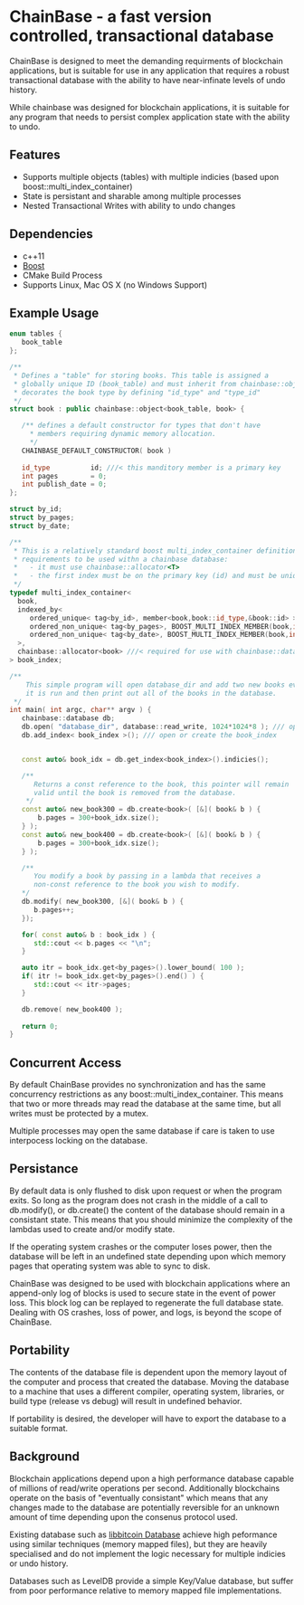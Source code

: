 # ChainBase - a fast version controlled, transactional database 

  ChainBase is designed to meet the demanding requirments of blockchain applications, but is suitable for use
  in any application that requires a robust transactional database with the ability to have near-infinate levels of undo
  history.

  While chainbase was designed for blockchain applications, it is suitable for any program that needs to
  persist complex application state with the ability to undo.

## Features 

  - Supports multiple objects (tables) with multiple indicies (based upon boost::multi_index_container)
  - State is persistant and sharable among multiple processes 
  - Nested Transactional Writes with ability to undo changes

## Dependencies 
  
  - c++11 
  - [Boost](http://www.boost.org/) 
  - CMake Build Process
  - Supports Linux, Mac OS X  (no Windows Support)

## Example Usage 

``` c++
enum tables {
   book_table
};

/**
 * Defines a "table" for storing books. This table is assigned a 
 * globally unique ID (book_table) and must inherit from chainbase::object<> which
 * decorates the book type by defining "id_type" and "type_id" 
 */
struct book : public chainbase::object<book_table, book> {

   /** defines a default constructor for types that don't have
     * members requiring dynamic memory allocation.
     */
   CHAINBASE_DEFAULT_CONSTRUCTOR( book )
   
   id_type          id; ///< this manditory member is a primary key
   int pages        = 0;
   int publish_date = 0;
};

struct by_id;
struct by_pages;
struct by_date;

/**
 * This is a relatively standard boost multi_index_container definition that has three 
 * requirements to be used withn a chainbase database:
 *   - it must use chainbase::allocator<T> 
 *   - the first index must be on the primary key (id) and must be unique (hashed or ordered)
 */
typedef multi_index_container<
  book,
  indexed_by<
     ordered_unique< tag<by_id>, member<book,book::id_type,&book::id> >, ///< required 
     ordered_non_unique< tag<by_pages>, BOOST_MULTI_INDEX_MEMBER(book,int,pages) >,
     ordered_non_unique< tag<by_date>, BOOST_MULTI_INDEX_MEMBER(book,int,publish_date) >
  >,
  chainbase::allocator<book> ///< required for use with chainbase::database
> book_index;

/**
    This simple program will open database_dir and add two new books every time
    it is run and then print out all of the books in the database.
 */
int main( int argc, char** argv ) {
   chainbase::database db;
   db.open( "database_dir", database::read_write, 1024*1024*8 ); /// open or create a database with 8MB capacity
   db.add_index< book_index >(); /// open or create the book_index 


   const auto& book_idx = db.get_index<book_index>().indicies();

   /**
      Returns a const reference to the book, this pointer will remain
      valid until the book is removed from the database.
    */
   const auto& new_book300 = db.create<book>( [&]( book& b ) {
       b.pages = 300+book_idx.size();
   } );
   const auto& new_book400 = db.create<book>( [&]( book& b ) {
       b.pages = 300+book_idx.size();
   } );

   /**
      You modify a book by passing in a lambda that receives a
      non-const reference to the book you wish to modify. 
   */
   db.modify( new_book300, [&]( book& b ) {
      b.pages++;
   });

   for( const auto& b : book_idx ) {
      std::cout << b.pages << "\n";
   }

   auto itr = book_idx.get<by_pages>().lower_bound( 100 );
   if( itr != book_idx.get<by_pages>().end() ) {
      std::cout << itr->pages;
   }

   db.remove( new_book400 );
   
   return 0;
}

```

## Concurrent Access 

By default ChainBase provides no synchronization and has the same concurrency restrictions as any 
boost::multi_index_container.  This means that two or more threads may read the database at the
same time, but all writes must be protected by a mutex.  

Multiple processes may open the same database if care is taken to use interpocess locking on the
database.  

## Persistance 

By default data is only flushed to disk upon request or when the program exits. So long as the program
does not crash in the middle of a call to db.modify(), or db.create() the content of the
database should remain in a consistant state. This means that you should minimize the complexity of the
lambdas used to create and/or modify state.

If the operating system crashes or the computer loses power, then the database will be left in an undefined
state depending upon which memory pages that operating system was able to sync to disk.

ChainBase was designed to be used with blockchain applications where an append-only log of blocks is used
to secure state in the event of power loss. This block log can be replayed to regenerate the full database
state. Dealing with OS crashes, loss of power, and logs, is beyond the scope of ChainBase.

## Portability 

The contents of the database file is dependent upon the memory layout of the computer and process that created
the database. Moving the database to a machine that uses a different compiler, operating system, libraries, or
build type (release vs debug) will result in undefined behavior.  

If portability is desired, the developer will have to export the database to a suitable format. 

## Background 

Blockchain applications depend upon a high performance database capable of millions of read/write 
operations per second.  Additionally blockchains operate on the basis of "eventually consistant" which
means that any changes made to the database are potentially reversible for an unknown amount of time depending
upon the consenus protocol used. 

Existing database such as [libbitcoin Database](https://github.com/libbitcoin/libbitcoin-database) achieve high
peformance using similar techniques (memory mapped files), but they are heavily specialised and do not implement
the logic necessary for multiple indicies or undo history. 

Databases such as LevelDB provide a simple Key/Value database, but suffer from poor performance relative to
memory mapped file implementations.

